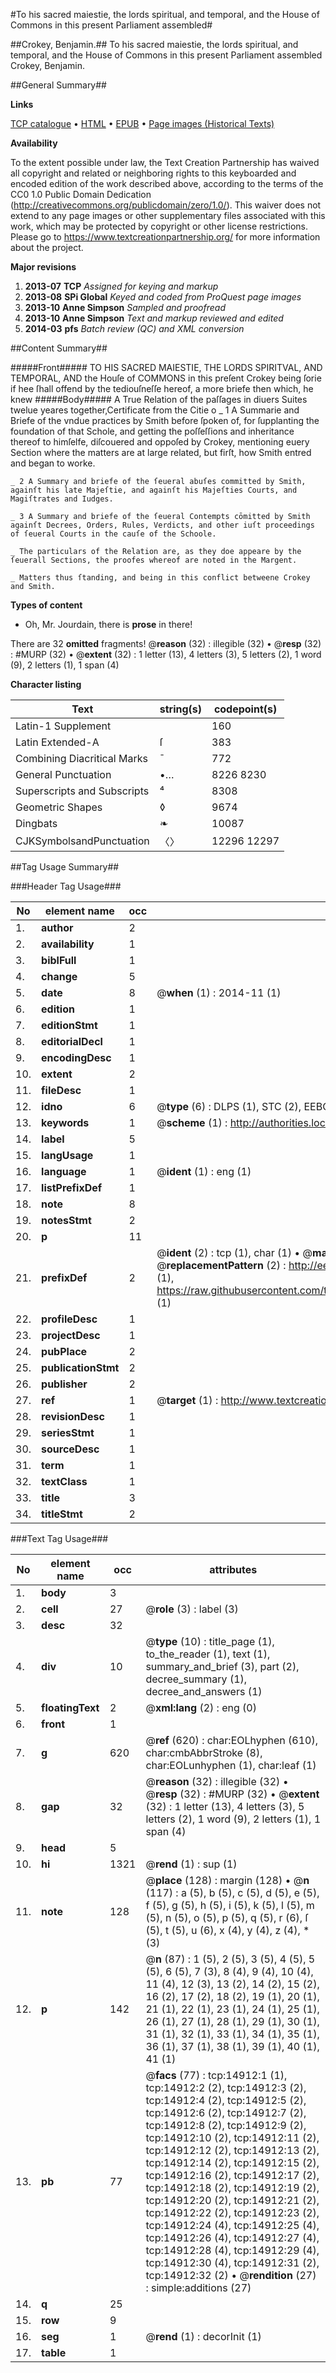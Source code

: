 #To his sacred maiestie, the lords spiritual, and temporal, and the House of Commons in this present Parliament assembled#

##Crokey, Benjamin.##
To his sacred maiestie, the lords spiritual, and temporal, and the House of Commons in this present Parliament assembled
Crokey, Benjamin.

##General Summary##

**Links**

[TCP catalogue](http://www.ota.ox.ac.uk/tcp/)  • 
[HTML](http://tei.it.ox.ac.uk/tcp/Texts-HTML/free/A19/A19613.html)  • 
[EPUB](http://tei.it.ox.ac.uk/tcp/Texts-EPUB/free/A19/A19613.epub) • 
[Page images (Historical Texts)](https://historicaltexts.jisc.ac.uk/eebo-99849745e)

**Availability**

To the extent possible under law, the Text Creation Partnership has waived all copyright and related or neighboring rights to this keyboarded and encoded edition of the work described above, according to the terms of the CC0 1.0 Public Domain Dedication (http://creativecommons.org/publicdomain/zero/1.0/). This waiver does not extend to any page images or other supplementary files associated with this work, which may be protected by copyright or other license restrictions. Please go to https://www.textcreationpartnership.org/ for more information about the project.

**Major revisions**

1. __2013-07__ __TCP__ *Assigned for keying and markup*
1. __2013-08__ __SPi Global__ *Keyed and coded from ProQuest page images*
1. __2013-10__ __Anne Simpson__ *Sampled and proofread*
1. __2013-10__ __Anne Simpson__ *Text and markup reviewed and edited*
1. __2014-03__ __pfs__ *Batch review (QC) and XML conversion*

##Content Summary##

#####Front#####
TO HIS SACRED MAIESTIE, THE LORDS SPIRITVAL, AND TEMPORAL, AND the Houſe of COMMONS in this preſent Crokey being ſorie if hee ſhall offend by the tediouſneſſe hereof, a more briefe then which, he knew
#####Body#####
A True Relation of the paſſages in diuers Suites twelue yeares together,Certificate from the Citie o
    _ 1 A Summarie and Briefe of the vndue practices by Smith before ſpoken of, for ſupplanting the foundation of that Schole, and getting the poſſeſſions and inheritance thereof to himſelfe, diſcouered and oppoſed by Crokey, mentioning euery Section where the matters are at large related, but firſt, how Smith entred and began to worke.

    _ 2 A Summary and briefe of the ſeueral abuſes committed by Smith, againſt his late Majeſtie, and againſt his Majeſties Courts, and Magiſtrates and Iudges.

    _ 3 A Summary and briefe of the ſeueral Contempts cōmitted by Smith againſt Decrees, Orders, Rules, Verdicts, and other iuſt proceedings of ſeueral Courts in the cauſe of the Schoole.

    _ The particulars of the Relation are, as they doe appeare by the ſeuerall Sections, the proofes whereof are noted in the Margent.

    _ Matters thus ſtanding, and being in this conflict betweene Crokey and Smith.

**Types of content**

  * Oh, Mr. Jourdain, there is **prose** in there!

There are 32 **omitted** fragments! 
 @__reason__ (32) : illegible (32)  •  @__resp__ (32) : #MURP (32)  •  @__extent__ (32) : 1 letter (13), 4 letters (3), 5 letters (2), 1 word (9), 2 letters (1), 1 span (4)

**Character listing**


|Text|string(s)|codepoint(s)|
|---|---|---|
|Latin-1 Supplement| |160|
|Latin Extended-A|ſ|383|
|Combining             Diacritical Marks|̄|772|
|General Punctuation|•…|8226 8230|
|Superscripts             and Subscripts|⁴|8308|
|Geometric Shapes|◊|9674|
|Dingbats|❧|10087|
|CJKSymbolsandPunctuation|〈〉|12296 12297|

##Tag Usage Summary##

###Header Tag Usage###

|No|element name|occ|attributes|
|---|---|---|---|
|1.|__author__|2||
|2.|__availability__|1||
|3.|__biblFull__|1||
|4.|__change__|5||
|5.|__date__|8| @__when__ (1) : 2014-11 (1)|
|6.|__edition__|1||
|7.|__editionStmt__|1||
|8.|__editorialDecl__|1||
|9.|__encodingDesc__|1||
|10.|__extent__|2||
|11.|__fileDesc__|1||
|12.|__idno__|6| @__type__ (6) : DLPS (1), STC (2), EEBO-CITATION (1), PROQUEST (1), VID (1)|
|13.|__keywords__|1| @__scheme__ (1) : http://authorities.loc.gov/ (1)|
|14.|__label__|5||
|15.|__langUsage__|1||
|16.|__language__|1| @__ident__ (1) : eng (1)|
|17.|__listPrefixDef__|1||
|18.|__note__|8||
|19.|__notesStmt__|2||
|20.|__p__|11||
|21.|__prefixDef__|2| @__ident__ (2) : tcp (1), char (1)  •  @__matchPattern__ (2) : ([0-9\-]+):([0-9IVX]+) (1), (.+) (1)  •  @__replacementPattern__ (2) : http://eebo.chadwyck.com/downloadtiff?vid=$1&page=$2 (1), https://raw.githubusercontent.com/textcreationpartnership/Texts/master/tcpchars.xml#$1 (1)|
|22.|__profileDesc__|1||
|23.|__projectDesc__|1||
|24.|__pubPlace__|2||
|25.|__publicationStmt__|2||
|26.|__publisher__|2||
|27.|__ref__|1| @__target__ (1) : http://www.textcreationpartnership.org/docs/. (1)|
|28.|__revisionDesc__|1||
|29.|__seriesStmt__|1||
|30.|__sourceDesc__|1||
|31.|__term__|1||
|32.|__textClass__|1||
|33.|__title__|3||
|34.|__titleStmt__|2||


###Text Tag Usage###

|No|element name|occ|attributes|
|---|---|---|---|
|1.|__body__|3||
|2.|__cell__|27| @__role__ (3) : label (3)|
|3.|__desc__|32||
|4.|__div__|10| @__type__ (10) : title_page (1), to_the_reader (1), text (1), summary_and_brief (3), part (2), decree_summary (1), decree_and_answers (1)|
|5.|__floatingText__|2| @__xml:lang__ (2) : eng (0)|
|6.|__front__|1||
|7.|__g__|620| @__ref__ (620) : char:EOLhyphen (610), char:cmbAbbrStroke (8), char:EOLunhyphen (1), char:leaf (1)|
|8.|__gap__|32| @__reason__ (32) : illegible (32)  •  @__resp__ (32) : #MURP (32)  •  @__extent__ (32) : 1 letter (13), 4 letters (3), 5 letters (2), 1 word (9), 2 letters (1), 1 span (4)|
|9.|__head__|5||
|10.|__hi__|1321| @__rend__ (1) : sup (1)|
|11.|__note__|128| @__place__ (128) : margin (128)  •  @__n__ (117) : a (5), b (5), c (5), d (5), e (5), f (5), g (5), h (5), i (5), k (5), l (5), m (5), n (5), o (5), p (5), q (5), r (6), ſ (5), t (5), u (6), x (4), y (4), z (4), * (3)|
|12.|__p__|142| @__n__ (87) : 1 (5), 2 (5), 3 (5), 4 (5), 5 (5), 6 (5), 7 (3), 8 (4), 9 (4), 10 (4), 11 (4), 12 (3), 13 (2), 14 (2), 15 (2), 16 (2), 17 (2), 18 (2), 19 (1), 20 (1), 21 (1), 22 (1), 23 (1), 24 (1), 25 (1), 26 (1), 27 (1), 28 (1), 29 (1), 30 (1), 31 (1), 32 (1), 33 (1), 34 (1), 35 (1), 36 (1), 37 (1), 38 (1), 39 (1), 40 (1), 41 (1)|
|13.|__pb__|77| @__facs__ (77) : tcp:14912:1 (1), tcp:14912:2 (2), tcp:14912:3 (2), tcp:14912:4 (2), tcp:14912:5 (2), tcp:14912:6 (2), tcp:14912:7 (2), tcp:14912:8 (2), tcp:14912:9 (2), tcp:14912:10 (2), tcp:14912:11 (2), tcp:14912:12 (2), tcp:14912:13 (2), tcp:14912:14 (2), tcp:14912:15 (2), tcp:14912:16 (2), tcp:14912:17 (2), tcp:14912:18 (2), tcp:14912:19 (2), tcp:14912:20 (2), tcp:14912:21 (2), tcp:14912:22 (2), tcp:14912:23 (2), tcp:14912:24 (4), tcp:14912:25 (4), tcp:14912:26 (4), tcp:14912:27 (4), tcp:14912:28 (4), tcp:14912:29 (4), tcp:14912:30 (4), tcp:14912:31 (2), tcp:14912:32 (2)  •  @__rendition__ (27) : simple:additions (27)|
|14.|__q__|25||
|15.|__row__|9||
|16.|__seg__|1| @__rend__ (1) : decorInit (1)|
|17.|__table__|1||
